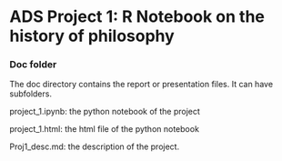 # ADS Project 1:  R Notebook on the history of philosophy

### Doc folder

The doc directory contains the report or presentation files. It can have subfolders.  

project_1.ipynb: the python notebook of the project

project_1.html: the html file of the python notebook

Proj1_desc.md: the description of the project.
